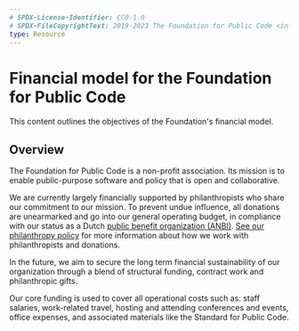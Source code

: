 ```yaml
---
# SPDX-License-Identifier: CC0-1.0
# SPDX-FileCopyrightText: 2019-2023 The Foundation for Public Code <info@publiccode.net>
type: Resource
---
```


# Financial model for the Foundation for Public Code

This content outlines the objectives of the Foundation's financial model.

## Overview

The Foundation for Public Code is a non-profit association. Its mission is to enable public-purpose software and policy that is open and collaborative.

We are currently largely financially supported by philanthropists who share our commitment to our mission.
To prevent undue influence, all donations are unearmarked and go into our general operating budget, in compliance with our status as a Dutch [public benefit organization (ANBI)](https://www.belastingdienst.nl/wps/wcm/connect/bldcontenten/belastingdienst/business/business-public-benefit-organisations/public_benefit_organisations/what_is_pbo/).
[See our philanthropy policy](../../organization/philanthropy.md) for more information about how we work with philanthropists and donations.

In the future, we aim to secure the long term financial sustainability of our organization through a blend of structural funding, contract work and philanthropic gifts.

Our core funding is used to cover all operational costs such as: staff salaries, work-related travel, hosting and attending conferences and events, office expenses, and associated materials like the Standard for Public Code.
